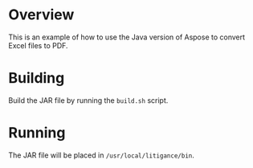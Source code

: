 # Overview

This is an example of how to use the Java version of Aspose to convert Excel files to PDF.

# Building

Build the JAR file by running the `build.sh` script.

# Running

The JAR file will be placed in `/usr/local/litigance/bin`.